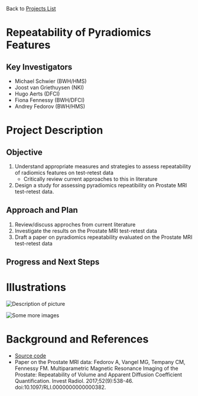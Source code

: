 Back to [Projects List](../../README.md#ProjectsList)

# Repeatability of Pyradiomics Features

## Key Investigators

- Michael Schwier (BWH/HMS)
- Joost van Griethuysen (NKI)
- Hugo Aerts (DFCI)
- Fiona Fennessy (BWH/DFCI)
- Andrey Fedorov (BWH/HMS)

# Project Description

## Objective

1. Understand appropriate measures and strategies to assess repeatability of radiomics features on test-retest data
     * Critically review current approaches to this in literature
1. Design a study for assessing pyradiomics repeatibility on Prostate MRI test-retest data.

## Approach and Plan

1. Review/discuss approches from current literature 
1. Investigate the results on the Prostate MRI test-retest data
1. Draft a paper on pyradiomics repeatability evaluated on the Prostate MRI test-retest data

## Progress and Next Steps

<!--Describe progress and next steps in a few bullet points as you are making progress.-->

# Illustrations

<!--Add pictures and links to videos that demonstrate what has been accomplished.-->

![Description of picture](Example2.jpg)

![Some more images](Example2.jpg)

# Background and References

<!--Use this space for information that may help people better understand your project, like links to papers, source code, or data.-->

- [Source code](https://github.com/Radiomics/pyradiomics)
- Paper on the Prostate MRI data: Fedorov A, Vangel MG, Tempany CM, Fennessy FM. Multiparametric Magnetic Resonance Imaging of the Prostate: Repeatability of Volume and Apparent Diffusion Coefficient Quantification. Invest Radiol. 2017;52(9):538-46. doi:10.1097/RLI.0000000000000382.
